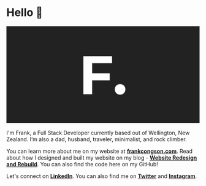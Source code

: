 # **Hello** 👋

![Logo](https://raw.githubusercontent.com/fcongson/fcongson/main/logo.png)

I'm Frank, a Full Stack Developer currently based out of Wellington, New Zealand. I’m also a dad, husband, traveler, minimalist, and rock climber.

You can learn more about me on my website at [**frankcongson.com**](https://frankcongson.com/). Read about how I designed and built my website on my blog - [**Website Redesign and Rebuild**](https://frankcongson.com/blog/website-redesign-rebuild). You can also find the code here on my GitHub!

Let's connect on [**LinkedIn**](https://www.linkedin.com/in/fcongson/). You can also find me on [**Twitter**](https://twitter.com/fcongson) and [**Instagram**](https://www.instagram.com/fcongson/).
